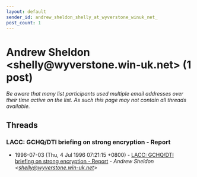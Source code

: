 ```yaml
---
layout: default
sender_id: andrew_sheldon_shelly_at_wyverstone_winuk_net_
post_count: 1
---
```


# Andrew Sheldon <shelly<span>@</span>wyverstone.win-uk.net> (1 post)

_Be aware that many list participants used multiple email addresses over their time active on the list. As such this page may not contain all threads available._

## Threads

### LACC: GCHQ/DTI briefing on strong encryption - Report
+ 1996-07-03 (Thu, 4 Jul 1996 07:21:15 +0800) - [LACC: GCHQ/DTI briefing on strong encryption - Report](/archive/1996/07/e8bce97e590d2ff8f8b6dc63f7b17f8b89f68e777c3a69ab8f8db9951168e013) - _Andrew Sheldon \<shelly@wyverstone.win-uk.net\>_

